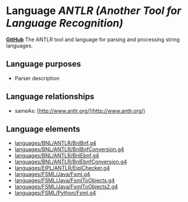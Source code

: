 # Language _ANTLR (Another Tool for Language Recognition)_
**[GitHub](https://github.com/softlang/yas/blob/master/ANTLR)**
The ANTLR tool and language for parsing and processing string languages.

## Language purposes
* Parser description

## Language relationships
* sameAs: [http://www.antlr.org/](http://www.antlr.org/)

## Language elements
* [languages/BNL/ANTLR/BnlBnf.g4](docs/files/languages-BNL-ANTLR-BnlBnf.g4.md)
* [languages/BNL/ANTLR/BnlBnfConversion.g4](docs/files/languages-BNL-ANTLR-BnlBnfConversion.g4.md)
* [languages/BNL/ANTLR/BnlEbnf.g4](docs/files/languages-BNL-ANTLR-BnlEbnf.g4.md)
* [languages/BNL/ANTLR/BnlEbnfConversion.g4](docs/files/languages-BNL-ANTLR-BnlEbnfConversion.g4.md)
* [languages/EIPL/ANTLR/EiplChecker.g4](docs/files/languages-EIPL-ANTLR-EiplChecker.g4.md)
* [languages/FSML/Java/Fsml.g4](docs/files/languages-FSML-Java-Fsml.g4.md)
* [languages/FSML/Java/FsmlToObjects.g4](docs/files/languages-FSML-Java-FsmlToObjects.g4.md)
* [languages/FSML/Java/FsmlToObjects2.g4](docs/files/languages-FSML-Java-FsmlToObjects2.g4.md)
* [languages/FSML/Python/Fsml.g4](docs/files/languages-FSML-Python-Fsml.g4.md)
